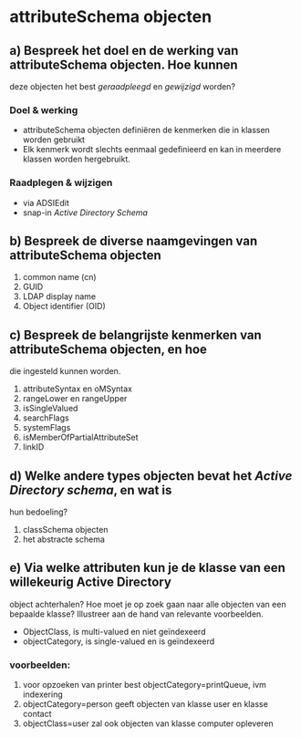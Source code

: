 # attributeSchema objecten

## a) Bespreek het doel en de werking van attributeSchema objecten. Hoe kunnen
  deze objecten het best _geraadpleegd_ en _gewijzigd_ worden?

### Doel & werking
* attributeSchema objecten definiëren de kenmerken die in klassen worden
  gebruikt
* Elk kenmerk wordt slechts eenmaal gedefinieerd en kan in meerdere klassen
  worden hergebruikt.

### Raadplegen & wijzigen
* via ADSIEdit
* snap-in _Active Directory Schema_

## b) Bespreek de diverse naamgevingen van attributeSchema objecten

1. common name (cn)
2. GUID
3. LDAP display name
4. Object identifier (OID)

## c) Bespreek de belangrijste kenmerken van attributeSchema objecten, en hoe
die ingesteld kunnen worden.

1. attributeSyntax en oMSyntax
2. rangeLower en rangeUpper
3. isSingleValued
4. searchFlags
5. systemFlags
6. isMemberOfPartialAttributeSet
7. linkID

## d) Welke andere types objecten bevat het _Active Directory schema_, en wat is
  hun bedoeling?

1. classSchema objecten
2. het abstracte schema

## e) Via welke attributen kun je de klasse van een willekeurig Active Directory
  object achterhalen? Hoe moet je op zoek gaan naar alle objecten van een bepaalde
  klasse? Illustreer aan de hand van relevante voorbeelden.

* ObjectClass, is multi-valued en niet geïndexeerd
* objectCategory, is single-valued en is geïndexeerd

### voorbeelden:
1. voor opzoeken van printer best objectCategory=printQueue, ivm indexering
2. objectCategory=person geeft objecten van klasse user en klasse contact
3. objectClass=user zal ook objecten van klasse computer opleveren
